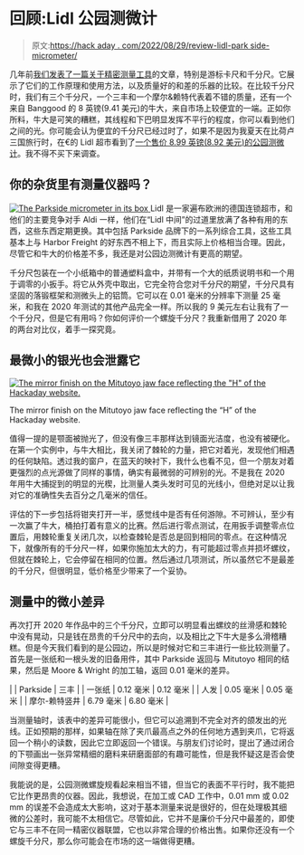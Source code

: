 # 回顾:Lidl 公园测微计

> 原文:[https://hack aday . com/2022/08/29/review-lidl-park side-micrometer/](https://hackaday.com/2022/08/29/review-lidl-parkside-micrometer/)

几年前[我们发表了一篇关于精密测量工具](https://hackaday.com/2020/06/08/vernier-calipers-and-micrometer-screw-gauges-measuring-without-compromise/)的文章，特别是游标卡尺和千分尺。它展示了它们的工作原理和使用方法，以及质量好的和差的乐器的比较。在比较千分尺时，我们有三个千分尺，一个三丰和一个摩尔&赖特代表着不错的质量，还有一个来自 Banggood 的 8 英镑(9.41 美元)的牛大，来自市场上较便宜的一端。正如你所料，牛大是可笑的糟糕，其线程和下巴明显发挥不平行的程度，你可以看到他们之间的光。你可能会认为便宜的千分尺已经过时了，如果不是因为我夏天在比荷卢三国旅行时，在€的 Lidl 超市看到了[一个售价 8.99 英镑(8.92 美元)的公园测微计](https://www.lidl.nl/p/parkside-meetgereedschap/p100316461003)。我不得不买下来调查。

## 你的杂货里有测量仪器吗？

[![The Parkside micrometer in its box](../Images/354e8948d5129669a821dca2edbf10eb.png) ](https://hackaday.com/wp-content/uploads/2022/08/micrometer-in-package.jpg) Lidl 是一家遍布欧洲的德国连锁超市，和他们的主要竞争对手 Aldi 一样，他们在“Lidl 中间”的过道里放满了各种有用的东西，这些东西定期更换。其中包括 Parkside 品牌下的一系列综合工具，这些工具基本上与 Harbor Freight 的好东西不相上下，而且实际上价格相当合理。因此，尽管它和牛大的价格差不多，我还是对公园边测微计有更高的期望。

千分尺包装在一个小纸箱中的普通塑料盒中，并带有一个大的纸质说明书和一个用于调零的小扳手。将它从外壳中取出，它完全符合您对千分尺的期望，千分尺具有坚固的落锻框架和测微头上的铝筒。它可以在 0.01 毫米的分辨率下测量 25 毫米，和我在 2020 年测试的其他产品完全一样。所以我的 9 美元左右让我有了一个千分尺，但是它有用吗？你如何评价一个螺旋千分尺？我重新借用了 2020 年的两台对比仪，着手一探究竟。

## 最微小的银光也会泄露它

[![The mirror finish on the Mitutoyo jaw face reflecting the "H" of the Hackaday website.](../Images/e6153873179bb9e1ca81c5bb8fd5db87.png)](https://hackaday.com/wp-content/uploads/2022/08/mitutoyo-mirror.jpg)

The mirror finish on the Mitutoyo jaw face reflecting the “H” of the Hackaday website.

值得一提的是颚面被抛光了，但没有像三丰那样达到镜面光洁度，也没有被硬化。在第一个实例中，与牛大相比，我关闭了棘轮的力量，把它对着光，发现他们相遇的任何缺陷。透过我的窗户，在蓝天的映衬下，我什么也看不见，但一个朋友对着更强烈的点光源做了同样的事情，确实有最微弱的可辨别的光。不是我在 2020 年用牛大捕捉到的明显的光楔，比测量人类头发时可见的光线小，但绝对足以让我对它的准确性失去百分之几毫米的信任。

评估的下一步包括将钳夹打开一半，感觉线中是否有任何游隙。不可辨认，至少有一次赢了牛大，桶拍打着有意义的比赛。然后进行零点测试，在用扳手调整零点位置后，用棘轮重复关闭几次，以检查棘轮是否总是回到相同的零点。在这种情况下，就像所有的千分尺一样，如果你施加太大的力，有可能超过零点并损坏螺纹，但就在棘轮上，它会停留在相同的位置。然后通过几项测试，所以虽然它不是最差的千分尺，但很明显，低价格至少带来了一个妥协。

## 测量中的微小差异

再次打开 2020 年作品中的三个千分尺，立即可以明显看出螺纹的丝滑感和棘轮中没有晃动，只是钱在昂贵的千分尺中的去向，以及相比之下牛大是多么滑稽糟糕。但是今天我们看到的是公园边，所以是时候对它和三丰进行一些比较测量了。首先是一张纸和一根头发的旧备用件，其中 Parkside 返回与 Mitutoyo 相同的结果，然后是 Moore & Wright 的加工轴，返回 0.01 毫米的差异。

|  | Parkside | 三丰 |
| 一张纸 | 0.12 毫米 | 0.12 毫米 |
| 人发 | 0.05 毫米 | 0.05 毫米 |
| 摩尔-赖特竖井 | 6.79 毫米 | 6.80 毫米 |

当测量轴时，该表中的差异可能很小，但它可以追溯到不完全对齐的颌发出的光线。正如预期的那样，如果轴在除了夹爪最高点之外的任何地方遇到夹爪，它将返回一个稍小的读数，因此它立即返回一个错误。与朋友们讨论时，提出了通过闭合的下颚画出一张异常精细的磨料来研磨面部的有趣可能性，但是我怀疑这是否会使间隙变得更糟。

我能说的是，公园测微螺旋规看起来相当不错，但当它的表面不平行时，我不能把它比作更昂贵的仪器。因此，我想说，在加工或 CAD 工作中，0.01 mm 或 0.02 mm 的误差不会造成太大影响，这对于基本测量来说是很好的，但在处理极其细微的公差时，我可能不太相信它。尽管如此，它并不是廉价千分尺中最差的，即使它与三丰不在同一精密仪器联盟，它也以非常合理的价格出售。如果你还没有一个螺旋千分尺，那么你可能会在市场的这一端做得更糟。